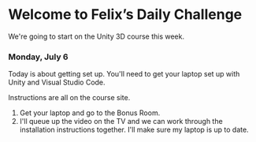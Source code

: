 # Welcome to Felix’s Daily Challenge

We're going to start on the Unity 3D course this week.  

### Monday, July 6

Today is about getting set up.  You'll need to get your laptop set up with Unity and Visual Studio Code.

Instructions are all on the course site.

1. Get your laptop and go to the Bonus Room.
2. I'll queue up the video on the TV and we can work through the installation instructions together.  I'll make sure my laptop is up to date.

